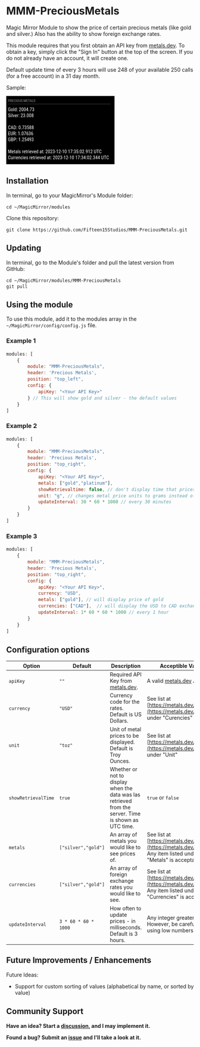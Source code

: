 # MMM-PreciousMetals
Magic Mirror Module to show the price of certain precious metals (like gold and silver.) Also has the ability to show foreign exchange rates.

This module requires that you first obtain an API key from [metals.dev](https://metals.dev). To obtain a key, simply click the "Sign In" button at the top of the screen. If you do not already have an account, it will create one.

Default update time of every 3 hours will use 248 of your available 250 calls (for a free account) in a 31 day month.

Sample:

<img src="https://raw.githubusercontent.com/Fifteen15Studios/MMM-PreciousMetals/main/PreciousMetals-screenshot.png">

## Installation

In terminal, go to your MagicMirror's Module folder:
```
cd ~/MagicMirror/modules
```

Clone this repository:
```
git clone https://github.com/Fifteen15Studios/MMM-PreciousMetals.git
```

## Updating

In terminal, go to the Module's folder and pull the latest version from GitHub:
```
cd ~/MagicMirror/modules/MMM-PreciousMetals
git pull
```

## Using the module

To use this module, add it to the modules array in the `~/MagicMirror/config/config.js` file.

### Example 1
```javascript
modules: [
    {
        module: "MMM-PreciousMetals",
        header: 'Precious Metals',
        position: "top_left",
        config: {
            apiKey: "<Your API Key>"
        } // This will show gold and silver - the default values
    }
]
```

### Example 2
```javascript
modules: [
    {
        module: "MMM-PreciousMetals",
        header: 'Precious Metals',
        position: "top_right",
        config: {
            apiKey: "<Your API Key>",
            metals: ["gold","platinum"],
            showRetrievaltime: false, // don't display time that prices were retrieved.'
            unit: "g", // changes metal price units to grams instead of troy ounce
            updateInterval: 30 * 60 * 1000 // every 30 minutes
        }
    }
]
```

### Example 3
```javascript
modules: [
    {
        module: "MMM-PreciousMetals",
        header: 'Precious Metals',
        position: "top_right",
        config: {
            apiKey: "<Your API Key>",
            currency: "USD",
            metals: ["gold"], // will display price of gold
            currencies: ["CAD"],  // will display the USD to CAD exchange rate
            updateInterval: 1* 60 * 60 * 1000 // every 1 hour
        }
    }
]
```

## Configuration options

|Option|Default|Description|Acceptible Values|
|---|---|---|---|
|`apiKey`|`""`|Required API Key from [metals.dev](https://metals.dev).|A valid [metals.dev](https://metals.dev) API key|
|`currency`|`"USD"`|Currency code for the rates. Default is US Dollars.|See list at [https://metals.dev/symbols](https://metals.dev/symbols) under "Curencies"|
|`unit`|`"toz"`|Unit of metal prices to be displayed. Default is Troy Ounces.|See list at [https://metals.dev/symbols](https://metals.dev/symbols) under "Unit"|
|`showRetrievalTime`|`true`|Whether or not to display when the data was las retrieved from the server. Time is shown as UTC time.|`true` or `false`|
|`metals`|`["silver","gold"]`|An array of metals you would like to see prices of.| See list at [https://metals.dev/symbols](https://metals.dev/symbols). Any item listed under "Metals" is acceptable.|
|`currencies`|`["silver","gold"]`|An array of foreign exchange rates you would like to see.| See list at [https://metals.dev/symbols](https://metals.dev/symbols). Any item listed under "Currencies" is acceptable.|
|`updateInterval`| `3 * 60 * 60 * 1000` | How often to update prices - in milliseconds. Default is 3 hours. | Any integer greater than `0`. However, be careful when using low numbers|

## Future Improvements / Enhancements

Future Ideas:

* Support for custom sorting of values (alphabetical by name, or sorted by value)

## Community Support

**Have an idea? Start a [discussion](https://github.com/Fifteen15Studios/MMM-PreciousMetals/discussions), and I may implement it.**

**Found a bug? Submit an [issue](https://github.com/Fifteen15Studios/MMM-PreciousMetals/issues) and I'll take a look at it.**
